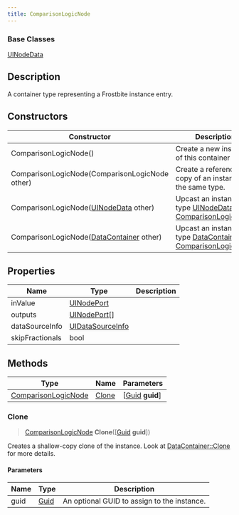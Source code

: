 ```yaml
---
title: ComparisonLogicNode
---
```

### Base Classes

[UINodeData](/vext/ref/fb/uinodedata/)

## Description

A container type representing a Frostbite instance entry.

## Constructors

| Constructor                                                                    | Description                                                                                                                   |
| ------------------------------------------------------------------------------ | ----------------------------------------------------------------------------------------------------------------------------- |
| ComparisonLogicNode()                                                          | Create a new instance of this container type.                                                                                 |
| ComparisonLogicNode(ComparisonLogicNode other)                                 | Create a reference copy of an instance of the same type.                                                                      |
| ComparisonLogicNode([UINodeData](/vext/ref/fb/uinodedata/) other)                            | Upcast an instance of type [UINodeData](/vext/ref/fb/uinodedata/) to [ComparisonLogicNode](/vext/ref/fb/comparisonlogicnode/).                            |
| ComparisonLogicNode([DataContainer](/vext/ref/shared/class/datacontainer) other) | Upcast an instance of type [DataContainer](/vext/ref/shared/class/datacontainer) to [ComparisonLogicNode](/vext/ref/fb/comparisonlogicnode/). |

## Properties

| Name            | Type                                 | Description |
| --------------- | ------------------------------------ | ----------- |
| inValue         | [UINodePort](/vext/ref/fb/uinodeport/)             |             |
| outputs         | [UINodePort](/vext/ref/fb/uinodeport/)\[\]         |             |
| dataSourceInfo  | [UIDataSourceInfo](/vext/ref/fb/uidatasourceinfo/) |             |
| skipFractionals | bool                                 |             |

## Methods

| Type                                       | Name            | Parameters                                     |
| ------------------------------------------ | --------------- | ---------------------------------------------- |
| [ComparisonLogicNode](/vext/ref/fb/comparisonlogicnode/) | [Clone](#clone) | \[[Guid](/vext/ref/shared/class/guid) **guid**\] |

### Clone

> [ComparisonLogicNode](/vext/ref/fb/comparisonlogicnode/) **Clone**(\[[Guid](/vext/ref/shared/class/guid) **guid**\])

Creates a shallow-copy clone of the instance. Look at [DataContainer::Clone](/vext/ref/shared/class/datacontainer#clone) for more details.

#### Parameters

| Name | Type         | Description                                 |
| ---- | ------------ | ------------------------------------------- |
| guid | [Guid](/vext/ref/shared/class/guid/) | An optional GUID to assign to the instance. |
